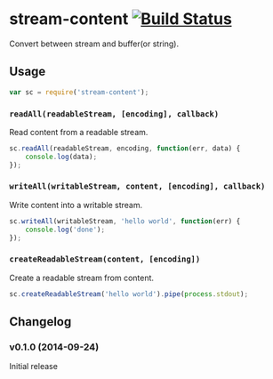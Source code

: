 # stream-content [![Build Status](https://travis-ci.org/ddliu/node-stream-content.png)](https://travis-ci.org/ddliu/node-stream-content)

Convert between stream and buffer(or string).

## Usage

```js
var sc = require('stream-content');
```

### `readAll(readableStream, [encoding], callback)`

Read content from a readable stream.

```js
sc.readAll(readableStream, encoding, function(err, data) {
    console.log(data);
});
```

### `writeAll(writableStream, content, [encoding], callback)`

Write content into a writable stream.

```js
sc.writeAll(writableStream, 'hello world', function(err) {
    console.log('done');
});
```

### `createReadableStream(content, [encoding])`

Create a readable stream from content.

```js
sc.createReadableStream('hello world').pipe(process.stdout);
```

## Changelog

### v0.1.0 (2014-09-24)

Initial release